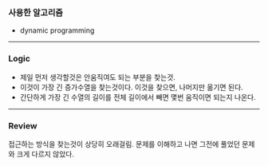 ### 사용한 알고리즘
* dynamic programming
_____________________________________________________
### Logic
* 제일 먼저 생각할것은 안움직여도 되는 부분을 찾는것.
* 이것이 가장 긴 증가수열을 찾는것이다. 이것을 찾으면, 나머지만 옮기면 된다.
* 간단하게 가장 긴 수열의 길이를 전체 길이에서 빼면 몇번 움직이면 되는지 나온다.
_____________________________________________________
### Review
접근하는 방식을 찾는것이 상당히 오래걸림. 문제를 이해하고 나면 그전에 풀었던 문제와 크게 다르지 않았다.
